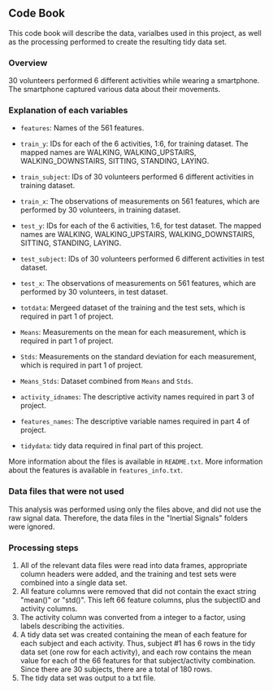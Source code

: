 ## Code Book

This code book will describe the data, varialbes used in this project, as well as the processing performed to create the resulting tidy data set.

### Overview

30 volunteers performed 6 different activities while wearing a smartphone. The smartphone captured various data about their movements.

### Explanation of each variables

* `features`: Names of the 561 features.

* `train_y`: IDs for each of the 6 activities, 1:6, for training dataset. The mapped names are WALKING, WALKING_UPSTAIRS, WALKING_DOWNSTAIRS, SITTING, STANDING, LAYING. 
* `train_subject`: IDs of 30 volunteers performed 6 different activities in training dataset.
* `train_x`: The observations of measurements on 561 features, which are performed by 30 volunteers, in training dataset. 

* `test_y`: IDs for each of the 6 activities, 1:6, for test dataset. The mapped names are WALKING, WALKING_UPSTAIRS, WALKING_DOWNSTAIRS, SITTING, STANDING, LAYING. 
* `test_subject`: IDs of 30 volunteers performed 6 different activities in test dataset.
* `test_x`: The observations of measurements on 561 features, which are performed by 30 volunteers, in test dataset. 

* `totdata`: Mergeed dataset of the training and the test sets, which is required in part 1 of project.

* `Means`: Measurements on the mean for each measurement, which is required in part 1 of project.
* `Stds`: Measurements on the standard deviation for each measurement, which is required in part 1 of project. 
* `Means_Stds`: Dataset combined from `Means` and `Stds`.

* `activity_idnames`: The descriptive activity names required in part 3 of project.


* `features_names`: The descriptive variable names required in part 4 of project.

* `tidydata`: tidy data required in final part of this project. 

More information about the files is available in `README.txt`. More information about the features is available in `features_info.txt`.

### Data files that were not used

This analysis was performed using only the files above, and did not use the raw signal data. Therefore, the data files in the "Inertial Signals" folders were ignored.

### Processing steps

1. All of the relevant data files were read into data frames, appropriate column headers were added, and the training and test sets were combined into a single data set.
2. All feature columns were removed that did not contain the exact string "mean()" or "std()". This left 66 feature columns, plus the subjectID and activity columns.
3. The activity column was converted from a integer to a factor, using labels describing the activities.
4. A tidy data set was created containing the mean of each feature for each subject and each activity. Thus, subject #1 has 6 rows in the tidy data set (one row for each activity), and each row contains the mean value for each of the 66 features for that subject/activity combination. Since there are 30 subjects, there are a total of 180 rows.
5. The tidy data set was output to a txt file.
